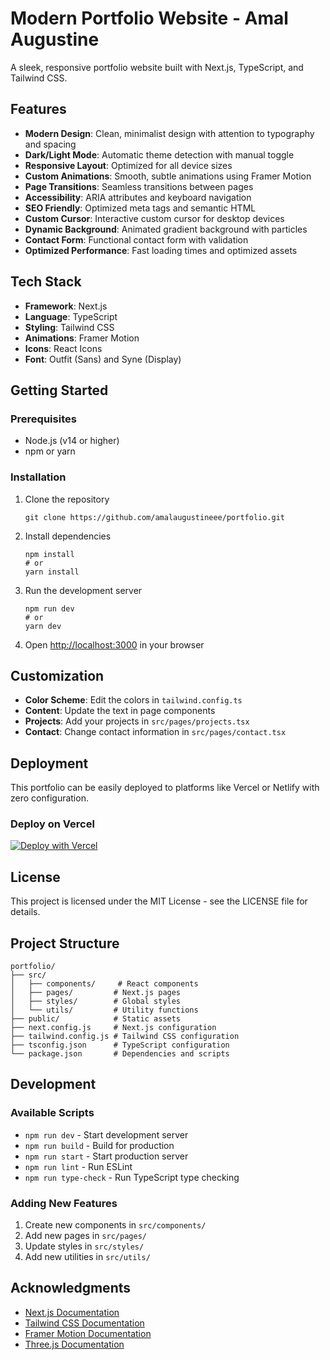 # Modern Portfolio Website - Amal Augustine

A sleek, responsive portfolio website built with Next.js, TypeScript, and Tailwind CSS.

## Features

- **Modern Design**: Clean, minimalist design with attention to typography and spacing
- **Dark/Light Mode**: Automatic theme detection with manual toggle
- **Responsive Layout**: Optimized for all device sizes
- **Custom Animations**: Smooth, subtle animations using Framer Motion
- **Page Transitions**: Seamless transitions between pages
- **Accessibility**: ARIA attributes and keyboard navigation
- **SEO Friendly**: Optimized meta tags and semantic HTML
- **Custom Cursor**: Interactive custom cursor for desktop devices
- **Dynamic Background**: Animated gradient background with particles
- **Contact Form**: Functional contact form with validation
- **Optimized Performance**: Fast loading times and optimized assets

## Tech Stack

- **Framework**: Next.js
- **Language**: TypeScript
- **Styling**: Tailwind CSS
- **Animations**: Framer Motion
- **Icons**: React Icons
- **Font**: Outfit (Sans) and Syne (Display)

## Getting Started

### Prerequisites

- Node.js (v14 or higher)
- npm or yarn

### Installation

1. Clone the repository
   ```
   git clone https://github.com/amalaugustineee/portfolio.git
   ```

2. Install dependencies
   ```
   npm install
   # or
   yarn install
   ```

3. Run the development server
   ```
   npm run dev
   # or
   yarn dev
   ```

4. Open [http://localhost:3000](http://localhost:3000) in your browser

## Customization

- **Color Scheme**: Edit the colors in `tailwind.config.ts`
- **Content**: Update the text in page components
- **Projects**: Add your projects in `src/pages/projects.tsx`
- **Contact**: Change contact information in `src/pages/contact.tsx`

## Deployment

This portfolio can be easily deployed to platforms like Vercel or Netlify with zero configuration.

### Deploy on Vercel

[![Deploy with Vercel](https://vercel.com/button)](https://vercel.com/new/git/external?repository-url=https://github.com/amalaugustineee/portfolio)

## License

This project is licensed under the MIT License - see the LICENSE file for details.

## Project Structure

```
portfolio/
├── src/
│   ├── components/     # React components
│   ├── pages/         # Next.js pages
│   ├── styles/        # Global styles
│   └── utils/         # Utility functions
├── public/            # Static assets
├── next.config.js     # Next.js configuration
├── tailwind.config.js # Tailwind CSS configuration
├── tsconfig.json      # TypeScript configuration
└── package.json       # Dependencies and scripts
```

## Development

### Available Scripts

- `npm run dev` - Start development server
- `npm run build` - Build for production
- `npm run start` - Start production server
- `npm run lint` - Run ESLint
- `npm run type-check` - Run TypeScript type checking

### Adding New Features

1. Create new components in `src/components/`
2. Add new pages in `src/pages/`
3. Update styles in `src/styles/`
4. Add new utilities in `src/utils/`

## Acknowledgments

- [Next.js Documentation](https://nextjs.org/docs)
- [Tailwind CSS Documentation](https://tailwindcss.com/docs)
- [Framer Motion Documentation](https://www.framer.com/motion/)
- [Three.js Documentation](https://threejs.org/docs/)
